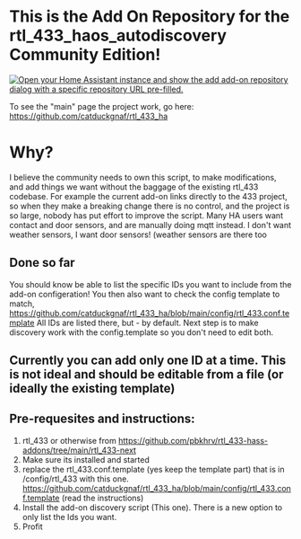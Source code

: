 # This is the Add On Repository for the rtl_433_haos_autodiscovery Community Edition!



[![Open your Home Assistant instance and show the add add-on repository dialog with a specific repository URL pre-filled.](https://my.home-assistant.io/badges/supervisor_add_addon_repository.svg)](https://my.home-assistant.io/redirect/supervisor_add_addon_repository/?repository_url=https://github.com/catduckgnaf/rtl_433_haos_addon/)

To see the "main" page the project work, go here: https://github.com/catduckgnaf/rtl_433_ha




# Why?

I believe the community needs to own this script, to make modifications, and add things we want without the baggage of the existing rtl_433 codebase. For example the current add-on links directly to the 433 project, so when they make a breaking change there is no control, and the project is so large, nobody has put effort to improve the script. Many HA users want contact and door sensors, and are manually doing mqtt instead. I don't want weather sensors, I want door sensors! (weather sensors are there too

## Done so far

You should know be able to list the specific IDs you want to include from the add-on configeration! You then also want to check the config template to match, https://github.com/catduckgnaf/rtl_433_ha/blob/main/config/rtl_433.conf.template
All IDs are listed there, but - by default. Next step is to make discovery work with the config.template so you don't need to edit both.

## Currently you can add only one ID at a time. This is not ideal and should be editable from a file (or ideally the existing template)

## Pre-requesites and instructions:

1. rtl_433 or otherwise from https://github.com/pbkhrv/rtl_433-hass-addons/tree/main/rtl_433-next
2. Make sure its installed and started
3. replace the rtl_433.conf.template (yes keep the template part) that is in /config/rtl_433 with this one. https://github.com/catduckgnaf/rtl_433_ha/blob/main/config/rtl_433.conf.template (read the instructions)
4. Install the add-on discovery script (This one). There is a new option to only list the Ids you want.
5. Profit





[aarch64-shield]: https://img.shields.io/badge/aarch64-yes-green.svg
[amd64-shield]: https://img.shields.io/badge/amd64-yes-green.svg
[armhf-shield]: https://img.shields.io/badge/armhf-yes-green.svg
[armv7-shield]: https://img.shields.io/badge/armv7-yes-green.svg
[i386-shield]: https://img.shields.io/badge/i386-yes-green.svg
